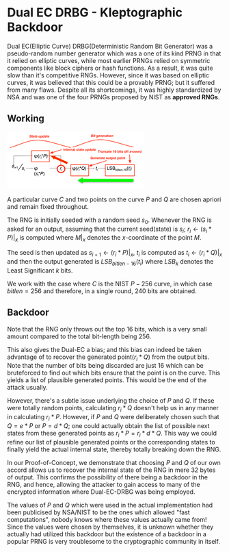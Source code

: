 # Dual EC DRBG - Kleptographic Backdoor

Dual EC(Elliptic Curve) DRBG(Deterministic Random Bit Generator) was a pseudo-random number generator which was a one of its kind PRNG in that it relied on elliptic curves, while most earlier PRNGs relied on symmetric components like block ciphers or hash functions. As a result, it was quite slow than it's competitive RNGs. However, since it was based on elliptic curves, it was believed that this could be a provably PRNG; but it suffered from many flaws. Despite all its shortcomings, it was highly standardized by NSA and was one of the four PRNGs proposed by NIST as **approved RNGs**.

## Working

![](./decdrbg.png)

A particular curve $C$ and two points on the curve $P$ and $Q$ are chosen apriori and remain fixed throughout.

The RNG is initially seeded with a random seed $s_0$. Whenever the RNG is asked for an output, assuming that the current seed(state) is $s_i$; $r_i \leftarrow (s_i * P) |_{x}$ is computed where $M |_{x}$ denotes the $x$-coordinate of the point $M$.

The seed is then updated as $s_{i+1} \leftarrow (r_i * P) |_{x}$, $t_i$ is computed as $t_i \leftarrow (r_i * Q) |_{x}$ and then the output generated is $LSB_{bitlen - 16}(t_i)$ where $LSB_{k}$ denotes the Least Significant $k$ bits.

We work with the case where $C$ is the NIST $P-256$ curve, in which case $bitlen = 256$ and therefore, in a single round, $240$ bits are obtained.

## Backdoor

Note that the RNG only throws out the top $16$ bits, which is a very small amount compared to the total bit-length being $256$.

This also gives the Dual-EC a bias; and this bias can indeed be taken advantage of to recover the generated point($r_i * Q$) from the output bits. Note that the number of bits being discarded are just $16$ which can be bruteforced to find out which bits ensure that the point is on the curve. This yields a list of plausible generated points. This would be the end of the attack usually.

However, there's a subtle issue underlying the choice of $P$ and $Q$. If these were totally random points, calculating $r_i * Q$ doesn't help us in any manner in calculating $r_i * P$. However, if $P$ and $Q$ were deliberately chosen such that $Q = e*P$ or $P = d * Q$; one could actually obtain the list of possible next states from these generated points as $r_i * P = r_i * d * Q$. This way we could refine our list of plausible generated points or the corresponding states to finally yield the actual internal state, thereby totally breaking down the RNG.

In our Proof-of-Concept, we demonstrate that choosing $P$ and $Q$ of our own accord allows us to recover the internal state of the RNG in mere 32 bytes of output. This confirms the possibility of there being a backdoor in the RNG, and hence, allowing the attacker to gain access to many of the encrypted information where Dual-EC-DRBG was being employed.

The values of $P$ and $Q$ which were used in the actual implementation had been publicised by NSA/NIST to be the ones which allowed "fast computations", nobody knows where these values actually came from! Since the values were chosen by themselves, it is unknown whether they actually had utilized this backdoor but the existence of a backdoor in a popular PRNG is very troublesome to the cryptographic community in itself.